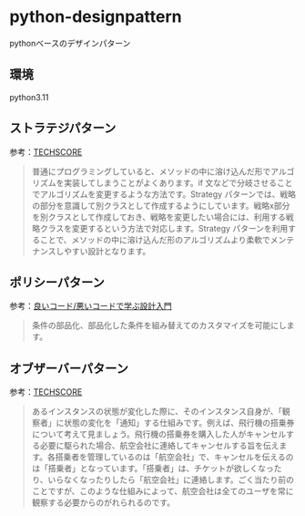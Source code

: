 # python-designpattern
pythonベースのデザインパターン

## 環境
python3.11

## ストラテジパターン
参考：[TECHSCORE](https://www.techscore.com/tech/DesignPattern/Strategy)

> 普通にプログラミングしていると、メソッドの中に溶け込んだ形でアルゴリズムを実装してしまうことがよくあります。if 文などで分岐させることでアルゴリズムを変更するような方法です。Strategy パターンでは、戦略の部分を意識して別クラスとして作成するようにしています。戦略x部分を別クラスとして作成しておき、戦略を変更したい場合には、利用する戦略クラスを変更するという方法で対応します。Strategy パターンを利用することで、メソッドの中に溶け込んだ形のアルゴリズムより柔軟でメンテナンスしやすい設計となります。

## ポリシーパターン
参考：[良いコード/悪いコードで学ぶ設計入門](https://gihyo.jp/book/2022/978-4-297-12783-1)

> 条件の部品化、部品化した条件を組み替えてのカスタマイズを可能にします。

## オブザーバーパターン
参考：[TECHSCORE](https://www.techscore.com/tech/DesignPattern/Observer)

> あるインスタンスの状態が変化した際に、そのインスタンス自身が、「観察者」に状態の変化を「通知」する仕組みです。例えば、飛行機の搭乗券について考えて見ましょう。飛行機の搭乗券を購入した人がキャンセルする必要に駆られた場合、航空会社に連絡してキャンセルする旨を伝えます。各搭乗者を管理しているのは「航空会社」で、キャンセルを伝えるのは「搭乗者」となっています。「搭乗者」は、チケットが欲しくなったり、いらなくなったりしたら「航空会社」に連絡します。ごく当たり前のことですが、このような仕組みによって、航空会社は全てのユーザを常に観察する必要からのがれられるのです。